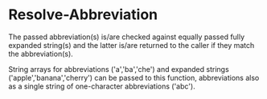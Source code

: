 # Resolve-Abbreviation

The passed abbreviation(s) is/are checked against equally passed fully expanded string(s) and the latter is/are returned to the caller if they match the abbreviation(s).

String arrays for abbreviations ('a','ba','che') and expanded strings ('apple','banana','cherry') can be passed to this function, abbreviations also as a single string of one-character abbreviations ('abc').
